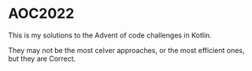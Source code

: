 # AOC2022

This is my solutions to the Advent of code challenges in Kotlin.

They may not be the most celver approaches, or the most efficient ones, but they are Correct.
